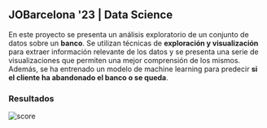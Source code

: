 ## JOBarcelona '23 | Data Science

En este proyecto se presenta un análisis exploratorio de un conjunto de datos sobre un **banco**. Se utilizan técnicas de **exploración y visualización** para extraer información relevante de los datos y se presenta una serie de visualizaciones que permiten una mejor comprensión de los mismos. Además, se ha entrenado un modelo de machine learning para predecir **si el cliente ha abandonado el banco o se queda**.

### Resultados

![score](F1-score.jpg)